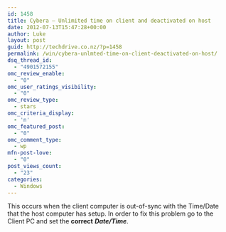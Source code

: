 ```yaml
---
id: 1458
title: Cybera – Unlimited time on client and deactivated on host
date: 2012-07-13T15:47:28+00:00
author: Luke
layout: post
guid: http://techdrive.co.nz/?p=1458
permalink: /win/cybera-unlmted-time-on-client-deactivated-on-host/
dsq_thread_id:
  - "4901572155"
omc_review_enable:
  - "0"
omc_user_ratings_visibility:
  - "0"
omc_review_type:
  - stars
omc_criteria_display:
  - 'n'
omc_featured_post:
  - "0"
omc_comment_type:
  - wp
mfn-post-love:
  - "0"
post_views_count:
  - "23"
categories:
  - Windows
---
```

This occurs when the client computer is out-of-sync with the Time/Date that the host computer has setup. In order to fix this problem go to the Client PC and set the **correct** **_Date/Time_**.